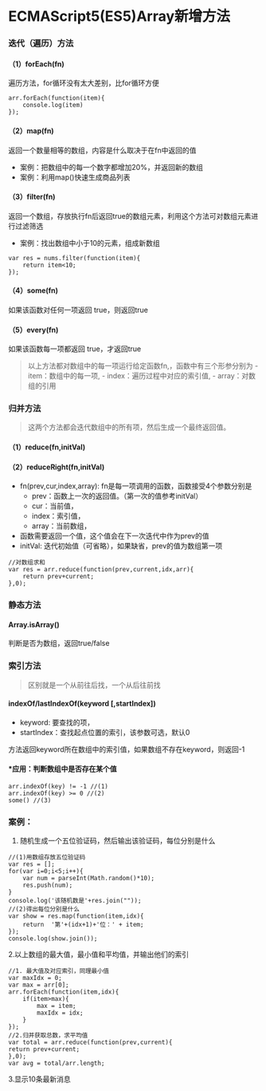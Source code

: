 # ECMAScript5(ES5)Array新增方法

### 迭代（遍历）方法

#### （1）forEach(fn)

遍历方法，for循环没有太大差别，比for循环方便

```
arr.forEach(function(item){
	console.log(item)
});
```

#### （2）map(fn)

返回一个数量相等的数组，内容是什么取决于在fn中返回的值

- 案例：把数组中的每一个数字都增加20%，并返回新的数组
- 案例：利用map()快速生成商品列表

#### （3）filter(fn)

返回一个数组，存放执行fn后返回true的数组元素，利用这个方法可对数组元素进行过滤筛选

- 案例：找出数组中小于10的元素，组成新数组

```
var res = nums.filter(function(item){
	return item<10;
});	
```

#### （4）some(fn)

如果该函数对任何一项返回 true，则返回true

#### （5）every(fn)

如果该函数每一项都返回 true，才返回true

> 以上方法都对数组中的每一项运行给定函数fn,，函数中有三个形参分别为
> \- item：数组中的每一项,
> \- index：遍历过程中对应的索引值,
> \- array：对数组的引用

### 归并方法

> 这两个方法都会迭代数组中的所有项，然后生成一个最终返回值。

#### （1）reduce(fn,initVal)

#### （2）reduceRight(fn,initVal)

- fn(prev,cur,index,array): fn是每一项调用的函数，函数接受4个参数分别是
  - prev：函数上一次的返回值。（第一次的值参考initVal）
  - cur：当前值，
  - index：索引值，
  - array：当前数组，
- 函数需要返回一个值，这个值会在下一次迭代中作为prev的值
- initVal: 迭代初始值（可省略），如果缺省，prev的值为数组第一项

```
//对数组求和
var res = arr.reduce(function(prev,current,idx,arr){
	return prev+current;
},0);
```
### 静态方法

#### Array.isArray()

判断是否为数组，返回true/false

### 索引方法

> 区别就是一个从前往后找，一个从后往前找

#### indexOf/lastIndexOf(keyword [,startIndex])

- keyword: 要查找的项，
- startIndex：查找起点位置的索引，该参数可选，默认0

方法返回keyword所在数组中的索引值，如果数组不存在keyword，则返回-1

#### *应用：判断数组中是否存在某个值

```
arr.indexOf(key) != -1 //(1)
arr.indexOf(key) >= 0 //(2)
some() //(3)
```

### 案例：

1. 随机生成一个五位验证码，然后输出该验证码，每位分别是什么

```
//(1)用数组存放五位验证码
var res = [];
for(var i=0;i<5;i++){
	var num = parseInt(Math.random()*10);
	res.push(num);
}
console.log('该随机数是'+res.join(""));
//(2)得出每位分别是什么
var show = res.map(function(item,idx){
	return  '第'+(idx+1)+'位：' + item;
});
console.log(show.join());

```

2.以上数组的最大值，最小值和平均值，并输出他们的索引

	//1. 最大值及对应索引，同理最小值
	var maxIdx = 0;
	var max = arr[0];
	arr.forEach(function(item,idx){
	    if(item>max){
	        max = item;
	        maxIdx = idx;
	    }
	});
	//2.归并获取总数，求平均值
	var total = arr.reduce(function(prev,current){
	return prev+current;
	},0);
	var avg = total/arr.length;
3.显示10条最新消息